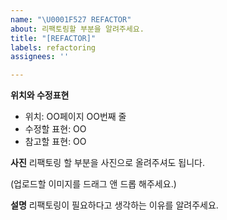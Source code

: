 ```yaml
---
name: "\U0001F527 REFACTOR"
about: 리팩토링할 부분을 알려주세요.
title: "[REFACTOR]"
labels: refactoring
assignees: ''

---
```


**위치와 수정표현**
* 위치: OO페이지 OO번째 줄
* 수정할 표현: OO
* 참고할 표현: OO

**사진**
리팩토링 할 부분을 사진으로 올려주셔도 됩니다.

(업로드할 이미지를 드래그 앤 드롭 해주세요.)

**설명**
리팩토링이 필요하다고 생각하는 이유를 알려주세요.
